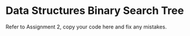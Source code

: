 # Data Structures Binary Search Tree

Refer to Assignment 2, copy your code here and fix any mistakes.